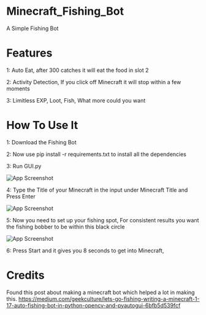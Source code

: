 # Minecraft_Fishing_Bot

A Simple Fishing Bot 

# Features
1: Auto Eat, after 300 catches it will eat the food in slot 2

2: Activity Detection, If you click off Minecraft it will stop within a few moments

3: Limitless EXP, Loot, Fish, What more could you want


# How To Use It



1: Download the Fishing Bot

2: Now use pip install -r requirements.txt to install all the dependencies

3: Run GUI.py

![App Screenshot](https://i.gyazo.com/b6711f7cb763f45fdf97dd4583c6f513.png)

4: Type the Title of your Minecraft in the input under Minecraft Title and Press Enter

![App Screenshot](https://i.gyazo.com/4c19e338f3dd8adf0a0c1aca9754fed9.gif)

5: Now you need to set up your fishing spot, For consistent results you want the fishing bobber to be within this black circle

![App Screenshot](https://i.gyazo.com/5d5b20046350d4a6ca516d373d29879c.png)

6: Press Start and it gives you 8 seconds to get into Minecraft, 

# Credits 
Found this post about making a minecraft bot which helped a lot in making this.
https://medium.com/geekculture/lets-go-fishing-writing-a-minecraft-1-17-auto-fishing-bot-in-python-opencv-and-pyautogui-6bfb5d539fcf
